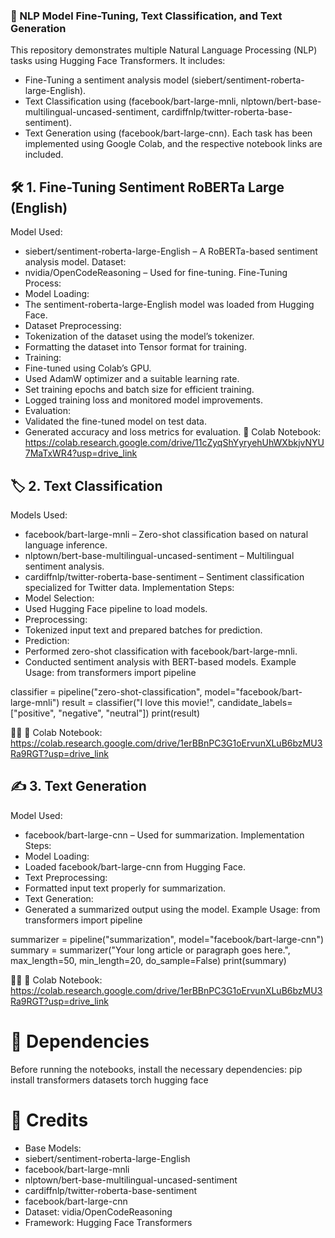 

### 🚀 NLP Model Fine-Tuning, Text Classification, and Text Generation

This repository demonstrates multiple Natural Language Processing (NLP) tasks using Hugging Face Transformers. It includes:
- Fine-Tuning a sentiment analysis model (siebert/sentiment-roberta-large-English).
- Text Classification using (facebook/bart-large-mnli, nlptown/bert-base-multilingual-uncased-sentiment, cardiffnlp/twitter-roberta-base-sentiment).
- Text Generation using (facebook/bart-large-cnn).
Each task has been implemented using Google Colab, and the respective notebook links are included.

## 🛠️ 1. Fine-Tuning Sentiment RoBERTa Large (English)
Model Used:
- siebert/sentiment-roberta-large-English – A RoBERTa-based sentiment analysis model.
Dataset:
- nvidia/OpenCodeReasoning – Used for fine-tuning.
Fine-Tuning Process:
- Model Loading:
- The sentiment-roberta-large-English model was loaded from Hugging Face.
- Dataset Preprocessing:
- Tokenization of the dataset using the model’s tokenizer.
- Formatting the dataset into Tensor format for training.
- Training:
- Fine-tuned using Colab’s GPU.
- Used AdamW optimizer and a suitable learning rate.
- Set training epochs and batch size for efficient training.
- Logged training loss and monitored model improvements.
- Evaluation:
- Validated the fine-tuned model on test data.
- Generated accuracy and loss metrics for evaluation.
🔗 Colab Notebook: https://colab.research.google.com/drive/11cZyqShYyryehUhWXbkjvNYU7MaTxWR4?usp=drive_link

## 🏷️ 2. Text Classification
Models Used:
- facebook/bart-large-mnli – Zero-shot classification based on natural language inference.
- nlptown/bert-base-multilingual-uncased-sentiment – Multilingual sentiment analysis.
- cardiffnlp/twitter-roberta-base-sentiment – Sentiment classification specialized for Twitter data.
Implementation Steps:
- Model Selection:
- Used Hugging Face pipeline to load models.
- Preprocessing:
- Tokenized input text and prepared batches for prediction.
- Prediction:
- Performed zero-shot classification with facebook/bart-large-mnli.
- Conducted sentiment analysis with BERT-based models.
Example Usage:
from transformers import pipeline

classifier = pipeline("zero-shot-classification", model="facebook/bart-large-mnli")
result = classifier("I love this movie!", candidate_labels=["positive", "negative", "neutral"])
print(result)


🔗 Colab Notebook: https://colab.research.google.com/drive/1erBBnPC3G1oErvunXLuB6bzMU3Ra9RGT?usp=drive_link

## ✍️ 3. Text Generation
Model Used:
- facebook/bart-large-cnn – Used for summarization.
Implementation Steps:
- Model Loading:
- Loaded facebook/bart-large-cnn from Hugging Face.
- Text Preprocessing:
- Formatted input text properly for summarization.
- Text Generation:
- Generated a summarized output using the model.
Example Usage:
from transformers import pipeline

summarizer = pipeline("summarization", model="facebook/bart-large-cnn")
summary = summarizer("Your long article or paragraph goes here.", max_length=50, min_length=20, do_sample=False)
print(summary)


🔗 Colab Notebook: https://colab.research.google.com/drive/1erBBnPC3G1oErvunXLuB6bzMU3Ra9RGT?usp=drive_link

# 🔧 Dependencies
Before running the notebooks, install the necessary dependencies:
pip install transformers datasets torch hugging face



# 📌 Credits
- Base Models:
- siebert/sentiment-roberta-large-English
- facebook/bart-large-mnli
- nlptown/bert-base-multilingual-uncased-sentiment
- cardiffnlp/twitter-roberta-base-sentiment
- facebook/bart-large-cnn
- Dataset: vidia/OpenCodeReasoning
- Framework: Hugging Face Transformers


